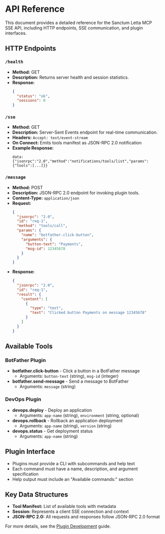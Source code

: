 # API Reference

This document provides a detailed reference for the Sanctum Letta MCP SSE API, including HTTP endpoints, SSE communication, and plugin interfaces.

## HTTP Endpoints

### `/health`
- **Method:** GET
- **Description:** Returns server health and session statistics.
- **Response:**
  ```json
  {
    "status": "ok",
    "sessions": 0
  }
  ```

### `/sse`
- **Method:** GET
- **Description:** Server-Sent Events endpoint for real-time communication.
- **Headers:** `Accept: text/event-stream`
- **On Connect:** Emits tools manifest as JSON-RPC 2.0 notification
- **Example Response:**
  ```
  data: {"jsonrpc":"2.0","method":"notifications/tools/list","params":{"tools":[...]}}
  ```

### `/message`
- **Method:** POST
- **Description:** JSON-RPC 2.0 endpoint for invoking plugin tools.
- **Content-Type:** `application/json`
- **Request:**
  ```json
  {
    "jsonrpc": "2.0",
    "id": "req-1",
    "method": "tools/call",
    "params": {
      "name": "botfather.click-button",
      "arguments": {
        "button-text": "Payments",
        "msg-id": 12345678
      }
    }
  }
  ```
- **Response:**
  ```json
  {
    "jsonrpc": "2.0",
    "id": "req-1",
    "result": {
      "content": [
        {
          "type": "text",
          "text": "Clicked button Payments on message 12345678"
        }
      ]
    }
  }
  ```

## Available Tools

### BotFather Plugin
- **botfather.click-button** - Click a button in a BotFather message
  - Arguments: `button-text` (string), `msg-id` (integer)
- **botfather.send-message** - Send a message to BotFather
  - Arguments: `message` (string)

### DevOps Plugin
- **devops.deploy** - Deploy an application
  - Arguments: `app-name` (string), `environment` (string, optional)
- **devops.rollback** - Rollback an application deployment
  - Arguments: `app-name` (string), `version` (string)
- **devops.status** - Get deployment status
  - Arguments: `app-name` (string)

## Plugin Interface
- Plugins must provide a CLI with subcommands and help text
- Each command must have a name, description, and argument specification
- Help output must include an "Available commands:" section

## Key Data Structures
- **Tool Manifest:** List of available tools with metadata
- **Session:** Represents a client SSE connection and context
- **JSON-RPC 2.0:** All requests and responses follow JSON-RPC 2.0 format

For more details, see the [Plugin Development](plugin-development.md) guide. 